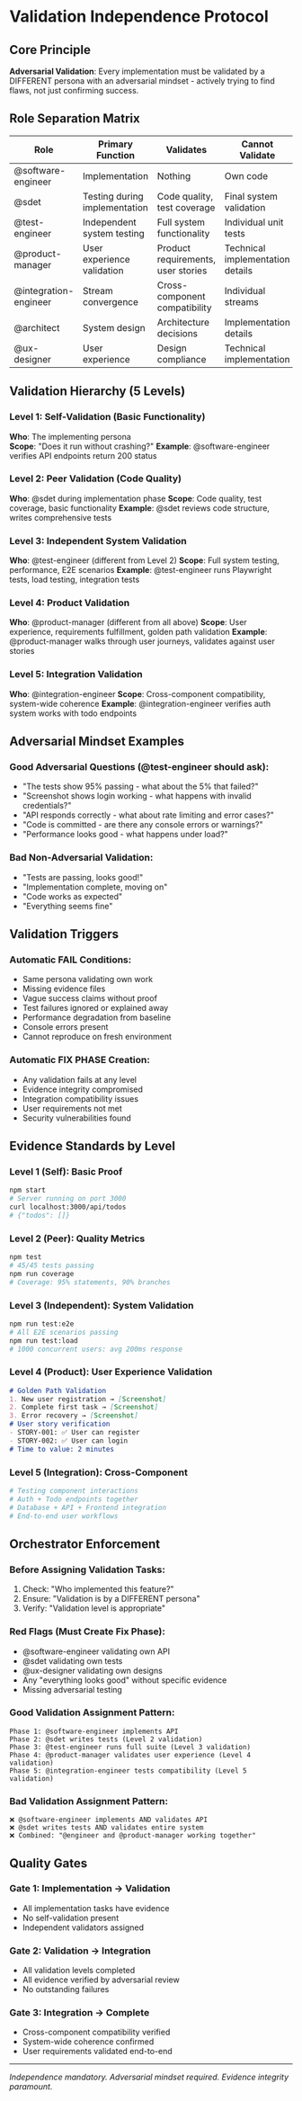 # Validation Independence Protocol

## Core Principle
**Adversarial Validation**: Every implementation must be validated by a DIFFERENT persona with an adversarial mindset - actively trying to find flaws, not just confirming success.

## Role Separation Matrix

| Role | Primary Function | Validates | Cannot Validate |
|------|------------------|-----------|-----------------|
| @software-engineer | Implementation | Nothing | Own code |
| @sdet | Testing during implementation | Code quality, test coverage | Final system validation |
| @test-engineer | Independent system testing | Full system functionality | Individual unit tests |
| @product-manager | User experience validation | Product requirements, user stories | Technical implementation details |
| @integration-engineer | Stream convergence | Cross-component compatibility | Individual streams |
| @architect | System design | Architecture decisions | Implementation details |
| @ux-designer | User experience | Design compliance | Technical implementation |

## Validation Hierarchy (5 Levels)

### Level 1: Self-Validation (Basic Functionality)
**Who**: The implementing persona  
**Scope**: "Does it run without crashing?"
**Example**: @software-engineer verifies API endpoints return 200 status

### Level 2: Peer Validation (Code Quality)
**Who**: @sdet during implementation phase
**Scope**: Code quality, test coverage, basic functionality
**Example**: @sdet reviews code structure, writes comprehensive tests

### Level 3: Independent System Validation
**Who**: @test-engineer (different from Level 2)
**Scope**: Full system testing, performance, E2E scenarios
**Example**: @test-engineer runs Playwright tests, load testing, integration tests

### Level 4: Product Validation
**Who**: @product-manager (different from all above)
**Scope**: User experience, requirements fulfillment, golden path validation
**Example**: @product-manager walks through user journeys, validates against user stories

### Level 5: Integration Validation
**Who**: @integration-engineer
**Scope**: Cross-component compatibility, system-wide coherence
**Example**: @integration-engineer verifies auth system works with todo endpoints

## Adversarial Mindset Examples

### Good Adversarial Questions (@test-engineer should ask):
- "The tests show 95% passing - what about the 5% that failed?"
- "Screenshot shows login working - what happens with invalid credentials?"
- "API responds correctly - what about rate limiting and error cases?"
- "Code is committed - are there any console errors or warnings?"
- "Performance looks good - what happens under load?"

### Bad Non-Adversarial Validation:
- "Tests are passing, looks good!"
- "Implementation complete, moving on"
- "Code works as expected"
- "Everything seems fine"

## Validation Triggers

### Automatic FAIL Conditions:
- Same persona validating own work
- Missing evidence files
- Vague success claims without proof
- Test failures ignored or explained away
- Performance degradation from baseline
- Console errors present
- Cannot reproduce on fresh environment

### Automatic FIX PHASE Creation:
- Any validation fails at any level
- Evidence integrity compromised
- Integration compatibility issues
- User requirements not met
- Security vulnerabilities found

## Evidence Standards by Level

### Level 1 (Self): Basic Proof
```bash
npm start
# Server running on port 3000
curl localhost:3000/api/todos
# {"todos": []}
```

### Level 2 (Peer): Quality Metrics  
```bash
npm test
# 45/45 tests passing
npm run coverage
# Coverage: 95% statements, 90% branches
```

### Level 3 (Independent): System Validation
```bash
npm run test:e2e
# All E2E scenarios passing
npm run test:load
# 1000 concurrent users: avg 200ms response
```

### Level 4 (Product): User Experience Validation
```markdown
# Golden Path Validation
1. New user registration → [Screenshot]
2. Complete first task → [Screenshot]
3. Error recovery → [Screenshot]
# User story verification
- STORY-001: ✅ User can register
- STORY-002: ✅ User can login
# Time to value: 2 minutes
```

### Level 5 (Integration): Cross-Component
```bash
# Testing component interactions
# Auth + Todo endpoints together
# Database + API + Frontend integration
# End-to-end user workflows
```

## Orchestrator Enforcement

### Before Assigning Validation Tasks:
1. Check: "Who implemented this feature?"
2. Ensure: "Validation is by a DIFFERENT persona"
3. Verify: "Validation level is appropriate"

### Red Flags (Must Create Fix Phase):
- @software-engineer validating own API
- @sdet validating own tests
- @ux-designer validating own designs
- Any "everything looks good" without specific evidence
- Missing adversarial testing

### Good Validation Assignment Pattern:
```
Phase 1: @software-engineer implements API
Phase 2: @sdet writes tests (Level 2 validation)
Phase 3: @test-engineer runs full suite (Level 3 validation)  
Phase 4: @product-manager validates user experience (Level 4 validation)
Phase 5: @integration-engineer tests compatibility (Level 5 validation)
```

### Bad Validation Assignment Pattern:
```
❌ @software-engineer implements AND validates API
❌ @sdet writes tests AND validates entire system
❌ Combined: "@engineer and @product-manager working together"
```

## Quality Gates

### Gate 1: Implementation → Validation
- All implementation tasks have evidence
- No self-validation present
- Independent validators assigned

### Gate 2: Validation → Integration  
- All validation levels completed
- All evidence verified by adversarial review
- No outstanding failures

### Gate 3: Integration → Complete
- Cross-component compatibility verified
- System-wide coherence confirmed
- User requirements validated end-to-end

---
*Independence mandatory. Adversarial mindset required. Evidence integrity paramount.*